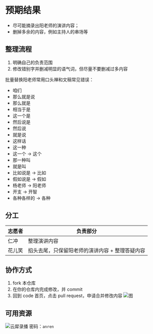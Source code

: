 # 预期结果

* 尽可能摘录出阳老师的演讲内容；
* 删掉多余的内容，例如主持人的串场等

## 整理流程

1. 明确自己的负责范围
2. 修改错别字并删减明显的语气词，但尽量不要删减过多内容

批量替换阳老师常用口头禅和文稿常见错误：

- 咱们
- 那么就是说
- 那么就是
- 相当于是
- 这一个是
- 然后说是
- 然后说
- 就是说
- 这样话
- 这一种
- 这一个 → 这个
- 那一种叫
- 就是叫
- 比如说是 → 比如
- 假如说是 → 假如
- 杨老师 → 阳老师
- 开支 → 开智
- 各种各样的 → 各种

## 分工

|志愿者|负责部分|
|---|---|
|仁冲|整理演讲内容|
|花儿笑|掐头去尾，只保留阳老师的演讲内容 + 整理答疑内容|

## 协作方式

1. fork 本仓库
2. 在你的仓库内完成修改，并 commit
3. 回到 code 首页，点击 pull request，申请合并修改内容
![图](https://forpics-1259404362.cos.ap-beijing.myqcloud.com/IfMXOc.png)

## 可用资源

![云犀录播](https://play.yunxi.tv/livestream/cde1c2d613484d64bd0085bac4600cf5)
密码：`anren`
